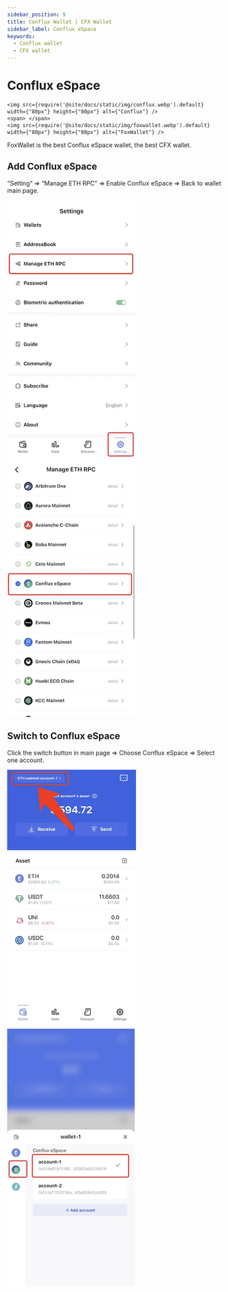 ```yaml
---
sidebar_position: 9
title: Conflux Wallet | CFX Wallet
sidebar_label: Conflux eSpace
keywords:
  - Conflux wallet
  - CFX wallet
---
```


# Conflux eSpace
```mdx-code-block
<img src={require('@site/docs/static/img/conflux.webp').default} width={"80px"} height={"80px"} alt={"Conflux"} />
<span> </span>
<img src={require('@site/docs/static/img/foxwallet.webp').default} width={"80px"} height={"80px"} alt={"FoxWallet"} />
```
FoxWallet is the best Conflux eSpace wallet, the best CFX wallet.

## Add Conflux eSpace

“Setting” => “Manage ETH RPC” => Enable Conflux eSpace => Back to wallet main page.

![](../img/manage-eth-rpc.webp)![](../img/add-conflux.webp)

## Switch to Conflux eSpace

Click the switch button in main page => Choose Conflux eSpace => Select one account.

![](../img/switch-network.webp)![](../img/switch-conflux.webp)